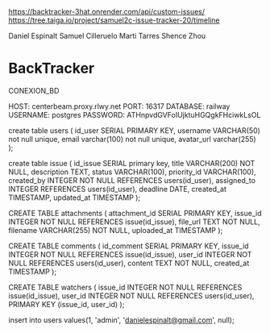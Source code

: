 https://backtracker-3hat.onrender.com/api/custom-issues/
https://tree.taiga.io/project/samuel2c-issue-tracker-20/timeline

Daniel Espinalt
Samuel Cilleruelo
Marti Tarres
Shence Zhou



# BackTracker

CONEXION_BD

HOST: centerbeam.proxy.rlwy.net
PORT: 16317
DATABASE: railway
USERNAME: postgres
PASSWORD: ATHnpvdGVFoIUjktuHGQgkFHciwkLsOL

create table users (
	id_user SERIAL PRIMARY KEY,
	username VARCHAR(50) not null unique,
	email varchar(100) not null unique,
	avatar_url varchar(255)
);

create table issue (
	id_issue SERIAL primary key,
	title VARCHAR(200) NOT NULL,
    description TEXT,
    status VARCHAR(100),
    priority_id VARCHAR(100),
    created_by INTEGER NOT NULL REFERENCES users(id_user),
    assigned_to INTEGER REFERENCES users(id_user),
    deadline DATE,
    created_at TIMESTAMP,
    updated_at TIMESTAMP
);

CREATE TABLE attachments (
    attachment_id SERIAL PRIMARY KEY,
    issue_id INTEGER NOT NULL REFERENCES issue(id_issue),
    file_url TEXT NOT NULL,
    filename VARCHAR(255) NOT NULL,
    uploaded_at TIMESTAMP
);

CREATE TABLE comments (
    id_comment SERIAL PRIMARY KEY,
    issue_id INTEGER NOT NULL REFERENCES issue(id_issue),
    user_id INTEGER NOT NULL REFERENCES users(id_user),
    content TEXT NOT NULL,
    created_at TIMESTAMP 
);

CREATE TABLE watchers (
    issue_id INTEGER NOT NULL REFERENCES issue(id_issue),
    user_id INTEGER NOT NULL REFERENCES users(id_user),
    PRIMARY KEY (issue_id, user_id)
);

insert into users values(1, 'admin', 'danielespinalt@gmail.com', null);


